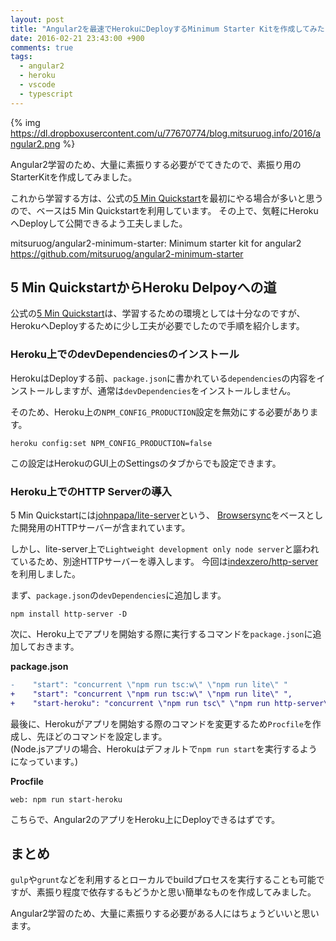 ```yaml
---
layout: post
title: "Angular2を最速でHerokuにDeployするMinimum Starter Kitを作成してみた"
date: 2016-02-21 23:43:00 +900
comments: true
tags:
  - angular2
  - heroku
  - vscode
  - typescript
---
```


{% img https://dl.dropboxusercontent.com/u/77670774/blog.mitsuruog.info/2016/angular2.png %}

Angular2学習のため、大量に素振りする必要がでてきたので、素振り用のStarterKitを作成してみました。

これから学習する方は、公式の[5 Min Quickstart](https://angular.io/docs/ts/latest/quickstart.html)を最初にやる場合が多いと思うので、ベースは5 Min Quickstartを利用しています。
その上で、気軽にHerokuへDeployして公開できるよう工夫しました。

mitsuruog/angular2-minimum-starter: Minimum starter kit for angular2 https://github.com/mitsuruog/angular2-minimum-starter

<!-- more -->

## 5 Min QuickstartからHeroku Delpoyへの道

公式の[5 Min Quickstart](https://angular.io/docs/ts/latest/quickstart.html)は、学習するための環境としては十分なのですが、
HerokuへDeployするために少し工夫が必要でしたので手順を紹介します。

### Heroku上でのdevDependenciesのインストール

HerokuはDeployする前、`package.json`に書かれている`dependencies`の内容をインストールしますが、通常は`devDependencies`をインストールしません。

そのため、Heroku上の`NPM_CONFIG_PRODUCTION`設定を無効にする必要があります。

```
heroku config:set NPM_CONFIG_PRODUCTION=false
```

この設定はHerokuのGUI上のSettingsのタブからでも設定できます。

### Heroku上でのHTTP Serverの導入

5 Min Quickstartには[johnpapa/lite-server](https://github.com/johnpapa/lite-server)という、
[Browsersync](https://www.browsersync.io/)をベースとした開発用のHTTPサーバーが含まれています。

しかし、lite-server上で`Lightweight development only node server`と謳われているため、別途HTTPサーバーを導入します。
今回は[indexzero/http-server](https://github.com/indexzero/http-server)を利用しました。

まず、`package.json`の`devDependencies`に追加します。

```
npm install http-server -D
```

次に、Heroku上でアプリを開始する際に実行するコマンドを`package.json`に追加しておきます。

**package.json**
```diff
-    "start": "concurrent \"npm run tsc:w\" \"npm run lite\" "
+    "start": "concurrent \"npm run tsc:w\" \"npm run lite\" ",
+    "start-heroku": "concurrent \"npm run tsc\" \"npm run http-server\" "
```

最後に、Herokuがアプリを開始する際のコマンドを変更するため`Procfile`を作成し、先ほどのコマンドを設定します。  
(Node.jsアプリの場合、Herokuはデフォルトで`npm run start`を実行するようになっています。)

**Procfile**
```
web: npm run start-heroku
```

こちらで、Angular2のアプリをHeroku上にDeployできるはずです。

## まとめ

`gulp`や`grunt`などを利用するとローカルでbuildプロセスを実行することも可能ですが、素振り程度で依存するもどうかと思い簡単なものを作成してみました。

Angular2学習のため、大量に素振りする必要がある人にはちょうどいいと思います。